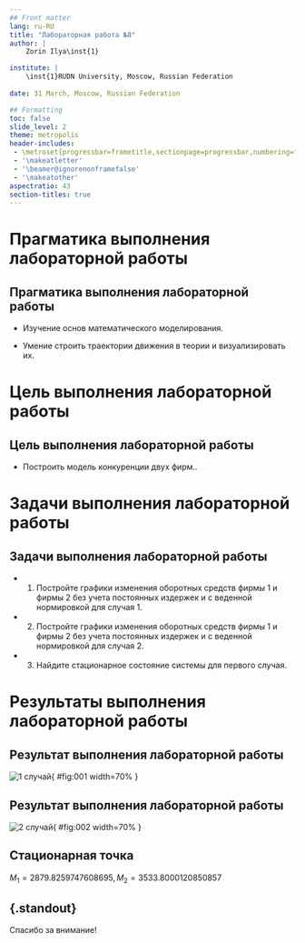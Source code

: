 ```yaml
---
## Front matter
lang: ru-RU
title: "Лабораторная работа №8"
author: |
	Zorin Ilya\inst{1}

institute: |
	\inst{1}RUDN University, Moscow, Russian Federation
	
date: 31 March, Moscow, Russian Federation

## Formatting
toc: false
slide_level: 2
theme: metropolis
header-includes: 
 - \metroset{progressbar=frametitle,sectionpage=progressbar,numbering=fraction}
 - '\makeatletter'
 - '\beamer@ignorenonframefalse'
 - '\makeatother'
aspectratio: 43
section-titles: true
---
```


# Прагматика выполнения лабораторной работы 

## Прагматика выполнения лабораторной работы 

- Изучение основ математического моделирования.

- Умение строить траектории движения в теории и визуализировать их.

# Цель выполнения лабораторной работы

## Цель выполнения лабораторной работы

- Построить модель конкуренции двух фирм..

# Задачи выполнения лабораторной работы

## Задачи выполнения лабораторной работы

- 1. Постройте графики изменения оборотных средств фирмы 1 и фирмы 2 без учета постоянных издержек и с веденной нормировкой для случая 1.

- 2. Постройте графики изменения оборотных средств фирмы 1 и фирмы 2 без учета постоянных издержек и с веденной нормировкой для случая 2.

- 3. Найдите стационарное состояние системы для первого случая.

# Результаты выполнения лабораторной работы

## Результат выполнения лабораторной работы

![1 случай](image/1.png){ #fig:001 width=70% }

## Результат выполнения лабораторной работы

![2 случай](image/2.png){ #fig:002 width=70% }

## Стационарная точка

$M_1 = 2879.8259747608695, M_2 = 3533.8000120850857$

## {.standout}

Спасибо за внимание!